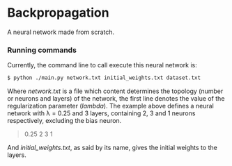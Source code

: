 # Backpropagation
A neural network made from scratch.
### Running commands
Currently, the command line to call execute this neural network is:
```sh
$ python ./main.py network.txt initial_weights.txt dataset.txt
```
Where _network.txt_ is a file which content determines the topology (number or neurons and layers) of the network, the first line denotes the value of the regularization parameter (_lambda_). The example above defines a neural network with λ = 0.25 and 3 layers, containing 2, 3 and 1 neurons respectively, excluding the bias neuron.
>0.25
2
3
1

And _initial_weights.txt_, as said by its name, gives the initial weights to the layers.
